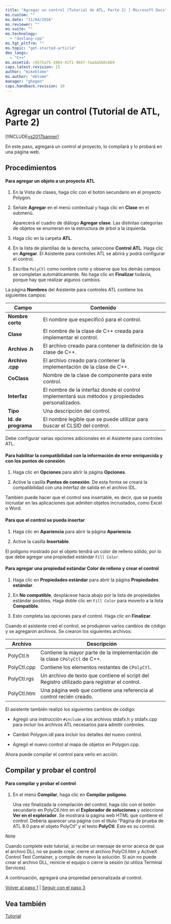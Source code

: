 ```yaml
---
title: "Agregar un control (Tutorial de ATL, Parte 2) | Microsoft Docs"
ms.custom: ""
ms.date: "11/04/2016"
ms.reviewer: ""
ms.suite: ""
ms.technology: 
  - "devlang-cpp"
ms.tgt_pltfrm: ""
ms.topic: "get-started-article"
dev_langs: 
  - "C++"
ms.assetid: c9575a75-1064-41f1-9697-7aada560c669
caps.latest.revision: 15
author: "mikeblome"
ms.author: "mblome"
manager: "ghogen"
caps.handback.revision: 10
---
```

# Agregar un control (Tutorial de ATL, Parte 2)
[!INCLUDE[vs2017banner](../assembler/inline/includes/vs2017banner.md)]

En este paso, agregará un control al proyecto, lo compilará y lo probará en una página web.  
  
## Procedimientos  
  
#### Para agregar un objeto a un proyecto ATL  
  
1.  En la Vista de clases, haga clic con el botón secundario en el proyecto Polygon.  
  
2.  Señale **Agregar** en el menú contextual y haga clic en **Clase** en el submenú.  
  
     Aparecerá el cuadro de diálogo **Agregar clase**.  Las distintas categorías de objetos se enumeran en la estructura de árbol a la izquierda.  
  
3.  Haga clic en la carpeta **ATL**.  
  
4.  En la lista de plantillas de la derecha, seleccione **Control ATL**.  Haga clic en **Agregar**.  El Asistente para controles ATL se abrirá y podrá configurar el control.  
  
5.  Escriba `PolyCtl` como nombre corto y observe que los demás campos se completan automáticamente.  No haga clic en **Finalizar** todavía, porque hay que realizar algunos cambios.  
  
 La página **Nombres** del Asistente para controles ATL contiene los siguientes campos:  
  
|Campo|Contenido|  
|-----------|---------------|  
|**Nombre corto**|El nombre que especificó para el control.|  
|**Clase**|El nombre de la clase de C\+\+ creada para implementar el control.|  
|**Archivo .h**|El archivo creado para contener la definición de la clase de C\+\+.|  
|**Archivo .cpp**|El archivo creado para contener la implementación de la clase de C\+\+.|  
|**CoClass**|Nombre de la clase de componente para este control.|  
|**Interfaz**|El nombre de la interfaz donde el control implementará sus métodos y propiedades personalizados.|  
|**Tipo**|Una descripción del control.|  
|**Id. de programa**|El nombre legible que se puede utilizar para buscar el CLSID del control.|  
  
 Debe configurar varias opciones adicionales en el Asistente para controles ATL.  
  
#### Para habilitar la compatibilidad con la información de error enriquecida y con los puntos de conexión  
  
1.  Haga clic en **Opciones** para abrir la página **Opciones**.  
  
2.  Active la casilla **Puntos de conexión**.  De esta forma se creará la compatibilidad con una interfaz de salida en el archivo IDL.  
  
 También puede hacer que el control sea insertable, es decir, que se pueda incrustar en las aplicaciones que admiten objetos incrustados, como Excel o Word.  
  
#### Para que el control se pueda insertar  
  
1.  Haga clic en **Apariencia** para abrir la página **Apariencia**.  
  
2.  Active la casilla **Insertable**.  
  
 El polígono mostrado por el objeto tendrá un color de relleno sólido, por lo que debe agregar una propiedad estándar `Fill Color`.  
  
#### Para agregar una propiedad estándar Color de relleno y crear el control  
  
1.  Haga clic en **Propiedades estándar** para abrir la página **Propiedades estándar**.  
  
2.  En **No compatible**, desplácese hacia abajo por la lista de propiedades estándar posibles.  Haga doble clic en `Fill Color` para moverlo a la lista **Compatible**.  
  
3.  Esto completa las opciones para el control.  Haga clic en **Finalizar**.  
  
 Cuando el asistente creó el control, se produjeron varios cambios de código y se agregaron archivos.  Se crearon los siguientes archivos:  
  
|Archivo|Descripción|  
|-------------|-----------------|  
|PolyCtl.h|Contiene la mayor parte de la implementación de la clase `CPolyCtl` de C\+\+.|  
|PolyCtl.cpp|Contiene los elementos restantes de `CPolyCtl`.|  
|PolyCtl.rgs|Un archivo de texto que contiene el script del Registro utilizado para registrar el control.|  
|PolyCtl.htm|Una página web que contiene una referencia al control recién creado.|  
  
 El asistente también realizó los siguientes cambios de código:  
  
-   Agregó una instrucción `#include` a los archivos stdafx.h y stdafx.cpp para incluir los archivos ATL necesarios para admitir controles.  
  
-   Cambió Polygon.idl para incluir los detalles del nuevo control.  
  
-   Agregó el nuevo control al mapa de objetos en Polygon.cpp.  
  
 Ahora puede compilar el control para verlo en acción.  
  
## Compilar y probar el control  
  
#### Para compilar y probar el control  
  
1.  En el menú **Compilar**, haga clic en **Compilar polígono**.  
  
     Una vez finalizada la compilación del control, haga clic con el botón secundario en PolyCtl.htm en el **Explorador de soluciones** y seleccione **Ver en el explorador**.  Se mostrará la página web HTML que contiene el control.  Debería aparecer una página con el título “Página de prueba de ATL 8.0 para el objeto PolyCtl” y el texto **PolyCtl**.  Este es su control.  
  
> [!NOTE]
>  Cuando complete este tutorial, si recibe un mensaje de error acerca de que el archivo DLL no se puede crear, cierre el archivo PolyCtl.htm y ActiveX Control Test Container, y compile de nuevo la solución.  Si aún no puede crear el archivo DLL, reinicie el equipo o cierre la sesión \(si utiliza Terminal Services\).  
  
 A continuación, agregará una propiedad personalizada al control.  
  
 [Volver al paso 1](../atl/creating-the-project-atl-tutorial-part-1.md) &#124; [Seguir con el paso 3](../atl/adding-a-property-to-the-control-atl-tutorial-part-3.md)  
  
## Vea también  
 [Tutorial](../atl/active-template-library-atl-tutorial.md)